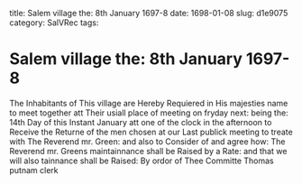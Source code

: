 title: Salem village the: 8th January 1697-8
date: 1698-01-08
slug: d1e9075
category: SalVRec
tags: 


<div markdown class="doc" id="d1e9075">


# Salem village the: 8th January 1697-8

The Inhabitants of This village are Hereby Requiered in His majesties name to meet together att Their usiall place of meeting on fryday next: being the: 14th Day of this Instant January att one of the clock in the afternoon to Receive the Returne of the men chosen at our Last publick meeting to treate with The Reverend mr. Green: and also to Consider of and agree how: The Reverend mr. Greens maintainnance shall be Raised by a Rate: and that we will also tainnance shall be Raised: By ordor of Thee Committe Thomas putnam clerk
</div>